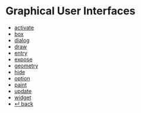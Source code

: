 Graphical User Interfaces
======

- [activate](activate.md)
- [box](box.md)
- [dialog](dialog.md)
- [draw](draw.md)
- [entry](entry.md)
- [expose](expose.md)
- [geometry](geometry.md)
- [hide](hide.md)
- [option](option.md)
- [paint](paint.md)
- [update](update.md)
- [widget](widget.md)
- [↵ back](../README.md)
